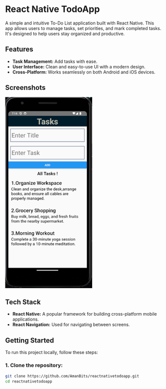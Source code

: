 # React Native TodoApp

A simple and intuitive To-Do List application built with React Native. This app allows users to manage tasks, set priorities, and mark completed tasks. It's designed to help users stay organized and productive.

## Features

- **Task Management:** Add tasks with ease.
- **User Interface:** Clean and easy-to-use UI with a modern design.
- **Cross-Platform:** Works seamlessly on both Android and iOS devices.

## Screenshots

![TodoApp Screenshot](./assets/todoapp-screenshot.png)

## Tech Stack

- **React Native:** A popular framework for building cross-platform mobile applications.
- **React Navigation:** Used for navigating between screens.


## Getting Started

To run this project locally, follow these steps:

### 1. Clone the repository:

```bash
git clone https://github.com/AmanBits/reactnativetodoapp.git
cd reactnativetodoapp

